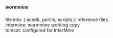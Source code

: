 ##### wormmine  

file info:
( acedb, perllib, scripts ): reference files  
intermine: wormmine working copy  
tomcat: configured for InterMine  

